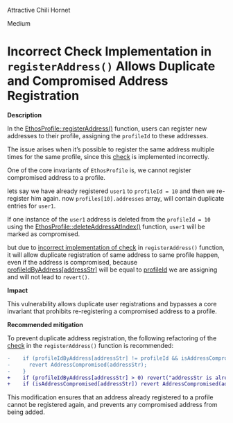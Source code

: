 Attractive Chili Hornet

Medium

# Incorrect Check Implementation in `registerAddress()` Allows Duplicate and Compromised Address Registration


**Description**

In the [EthosProfile::registerAddress()](https://github.com/sherlock-audit/2024-10-ethos-network/blob/db37b9dc2b792e245eb683d8a956bcb7ef2f1a27/ethos/packages/contracts/contracts/EthosProfile.sol#L364-L409) function, users can register new addresses to their profile, assigning the `profileId` to these addresses.

The issue arises when it’s possible to register the same address multiple times for the same profile, since this [check](https://github.com/sherlock-audit/2024-10-ethos-network/blob/db37b9dc2b792e245eb683d8a956bcb7ef2f1a27/ethos/packages/contracts/contracts/EthosProfile.sol#L388-L390) is implemented incorrectly.

One of the core invariants of `EthosProfile` is, we cannot register compromised address to a profile.

lets say we have already registered `user1` to `profileId = 10` and then we re-register him again. now `profiles[10].addresses` array, will contain duplicate entries for `user1`.

If one instance of the `user1` address is deleted from the `profileId = 10` using the [EthosProfile::deleteAddressAtIndex()](https://github.com/sherlock-audit/2024-10-ethos-network/blob/db37b9dc2b792e245eb683d8a956bcb7ef2f1a27/ethos/packages/contracts/contracts/EthosProfile.sol#L411-L438) function, `user1` will be marked as compromised.

but due to [incorrect implementation of check](https://github.com/sherlock-audit/2024-10-ethos-network/blob/db37b9dc2b792e245eb683d8a956bcb7ef2f1a27/ethos/packages/contracts/contracts/EthosProfile.sol#L388-L390) in `registerAddress()` function, it will allow duplicate registration of same address to same profile happen, even if the address is compromised, because [profileIdByAddress[addressStr]](https://github.com/sherlock-audit/2024-10-ethos-network/blob/db37b9dc2b792e245eb683d8a956bcb7ef2f1a27/ethos/packages/contracts/contracts/EthosProfile.sol#L388) will be equal to [profileId](https://github.com/sherlock-audit/2024-10-ethos-network/blob/db37b9dc2b792e245eb683d8a956bcb7ef2f1a27/ethos/packages/contracts/contracts/EthosProfile.sol#L375) we are assigning and will not lead to `revert()`.

**Impact**

This vulnerability allows duplicate user registrations and bypasses a core invariant that prohibits re-registering a compromised address to a profile.

**Recommended mitigation**

To prevent duplicate address registration, the following refactoring of the [check](https://github.com/sherlock-audit/2024-10-ethos-network/blob/db37b9dc2b792e245eb683d8a956bcb7ef2f1a27/ethos/packages/contracts/contracts/EthosProfile.sol#L388-L390) in the `registerAddress()` function is recommended:

```diff
-    if (profileIdByAddress[addressStr] != profileId && isAddressCompromised[addressStr]) {
-      revert AddressCompromised(addressStr);
-    }
+    if (profileIdByAddress[addressStr] > 0) revert("addressStr is already registered");
+    if (isAddressCompromised[addressStr]) revert AddressCompromised(addressStr);
```

This modification ensures that an address already registered to a profile cannot be registered again, and prevents any compromised address from being added.
 
